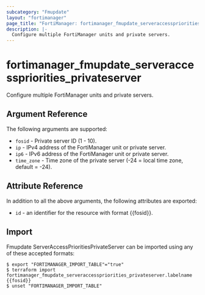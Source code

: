 ```yaml
---
subcategory: "Fmupdate"
layout: "fortimanager"
page_title: "FortiManager: fortimanager_fmupdate_serveraccesspriorities_privateserver"
description: |-
  Configure multiple FortiManager units and private servers.
---
```


# fortimanager_fmupdate_serveraccesspriorities_privateserver
Configure multiple FortiManager units and private servers.

## Argument Reference


The following arguments are supported:


* `fosid` - Private server ID (1 - 10).
* `ip` - IPv4 address of the FortiManager unit or private server.
* `ip6` - IPv6 address of the FortiManager unit or private server.
* `time_zone` - Time zone of the private server (-24 = local time zone, default = -24).


## Attribute Reference

In addition to all the above arguments, the following attributes are exported:
* `id` - an identifier for the resource with format {{fosid}}.

## Import

Fmupdate ServerAccessPrioritiesPrivateServer can be imported using any of these accepted formats:
```
$ export "FORTIMANAGER_IMPORT_TABLE"="true"
$ terraform import fortimanager_fmupdate_serveraccesspriorities_privateserver.labelname {{fosid}}
$ unset "FORTIMANAGER_IMPORT_TABLE"
```

